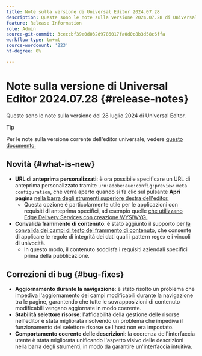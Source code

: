 ```yaml
---
title: Note sulla versione di Universal Editor 2024.07.28
description: Queste sono le note sulla versione 2024.07.28 di Universal Editor.
feature: Release Information
role: Admin
source-git-commit: 3ceccbf39e0d032d9786017fa0d0c8b3d58c6ffa
workflow-type: tm+mt
source-wordcount: '223'
ht-degree: 0%

---
```



# Note sulla versione di Universal Editor 2024.07.28 {#release-notes}

Queste sono le note sulla versione del 28 luglio 2024 di Universal Editor.

>[!TIP]
>
>Per le note sulla versione corrente dell&#39;editor universale, vedere [questo documento.](/help/release-notes/universal-editor/current.md)

## Novità {#what-is-new}

* **URL di anteprima personalizzati**: è ora possibile specificare un URL di anteprima personalizzato tramite `urn:adobe:aue:config:preview meta configuration`, che verrà aperto quando si fa clic sul pulsante **Apri pagina** [nella barra degli strumenti superiore destra dell&#39;editor.](/help/sites-cloud/authoring/universal-editor/navigation.md#universal-editor-toolbar)
   * Questa opzione è particolarmente utile per le applicazioni con requisiti di anteprima specifici, ad esempio quelle [che utilizzano Edge Delivery Services con creazione WYSIWYG.](/help/edge/wysiwyg-authoring/authoring.md)
* **Convalida frammento di contenuto**: è stato aggiunto il supporto per [la convalida dei campi di testo del frammento di contenuto](/help/assets/content-fragments/content-fragments-models.md#validation), che consente di applicare le regole di integrità dei dati quali i pattern regex e i vincoli di univocità.
   * In questo modo, il contenuto soddisfa i requisiti aziendali specifici prima della pubblicazione.

## Correzioni di bug {#bug-fixes}

* **Aggiornamento durante la navigazione**: è stato risolto un problema che impediva l&#39;aggiornamento dei campi modificabili durante la navigazione tra le pagine, garantendo che tutte le sovrapposizioni di contenuto modificabili vengano aggiornate in modo coerente.
* **Stabilità selettore risorse**: l&#39;affidabilità della gestione delle risorse nell&#39;editor è stata migliorata risolvendo un problema che impediva il funzionamento del selettore risorse se l&#39;host non era impostato.
* **Comportamento coerente delle descrizioni**: la coerenza dell&#39;interfaccia utente è stata migliorata unificando l&#39;aspetto visivo delle descrizioni nella barra degli strumenti, in modo da garantire un&#39;interfaccia intuitiva.

